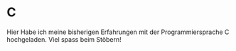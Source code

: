 # C

Hier Habe ich meine bisherigen Erfahrungen mit der Programmiersprache C hochgeladen. Viel spass beim Stöbern!  
